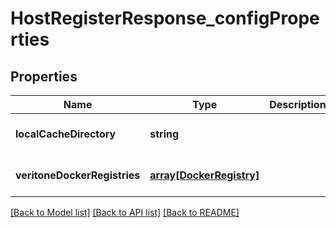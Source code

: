 # HostRegisterResponse_configProperties

## Properties
Name | Type | Description | Notes
------------ | ------------- | ------------- | -------------
**localCacheDirectory** | **string** |  | [optional] [default to null]
**veritoneDockerRegistries** | [**array[DockerRegistry]**](DockerRegistry.md) |  | [optional] [default to null]

[[Back to Model list]](../README.md#documentation-for-models) [[Back to API list]](../README.md#documentation-for-api-endpoints) [[Back to README]](../README.md)


